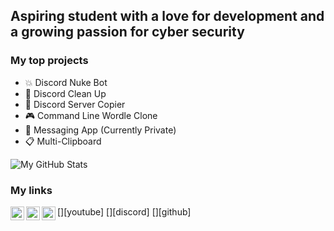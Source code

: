 ## Aspiring student with a love for development and a growing passion for cyber security

### My top projects
- 💥 Discord Nuke Bot
- 🧹 Discord Clean Up
- 📎 Discord Server Copier
- 🎮 Command Line Wordle Clone
- 💬 Messaging App (Currently Private)
- 📋 Multi-Clipboard

<img alt="My GitHub Stats" src="https://github-readme-stats.vercel.app/api?username=Tyclonie&show_icons=true&hide_border=true&theme=merko" />

### My links
[<img align="left" alt="Tyclonie | YouTube" width="22px" src="https://cdn.jsdelivr.net/npm/simple-icons@3/icons/youtube.svg" />][youtube]
[<img align="left" alt="Tyclonie | GitHub" width="22px" src="https://cdn.jsdelivr.net/npm/simple-icons@3/icons/discord.svg" />][discord]
[<img align="left" alt="Tyclonie | GitHub" width="22px" src="https://cdn.jsdelivr.net/npm/simple-icons@3/icons/github.svg" />][github]
